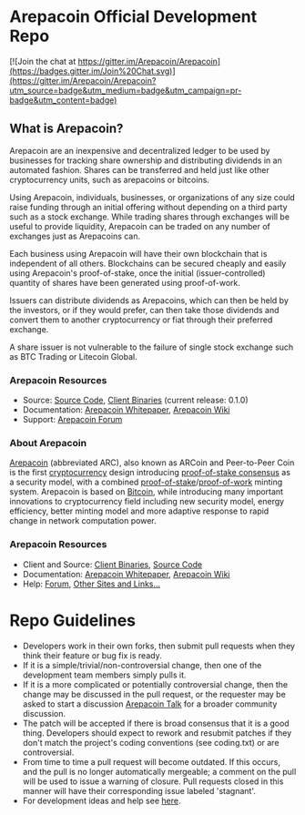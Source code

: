 
# Arepacoin Official Development Repo

[![Join the chat at https://gitter.im/Arepacoin/Arepacoin](https://badges.gitter.im/Join%20Chat.svg)](https://gitter.im/Arepacoin/Arepacoin?utm_source=badge&utm_medium=badge&utm_campaign=pr-badge&utm_content=badge)

## What is Arepacoin?

Arepacoin are an inexpensive and decentralized ledger to be used by businesses for tracking share ownership and distributing dividends in an automated fashion. Shares can be transferred and held just like other cryptocurrency units, such as arepacoins or bitcoins.

Using Arepacoin, individuals, businesses, or organizations of any size could raise funding through an initial offering without depending on a third party such as a stock exchange. While trading shares through exchanges will be useful to provide liquidity, Arepacoin can be traded on any number of exchanges just as Arepacoins can. 

Each business using Arepacoin will have their own blockchain that is independent of all others. Blockchains can be secured cheaply and easily using Arepacoin's proof-of-stake, once the initial (issuer-controlled) quantity of shares have been generated using proof-of-work.

Issuers can distribute dividends as Arepacoins, which can then be held by the investors, or if they would prefer, can then take those dividends and convert them to another cryptocurrency or fiat through their preferred exchange.

A share issuer is not vulnerable to the failure of single stock exchange such as BTC Trading or Litecoin Global. 

### Arepacoin Resources
* Source: [Source Code](https://github.com/Arepacoin/Arepacoin), [Client Binaries](https://github.com/Peerunity/Peerunity/releases/tag/v0.1.0) (current release: 0.1.0)
* Documentation: [Arepacoin Whitepaper](http://www.arepacointalk.org/index.php?action=dlattach;topic=527.0;attach=96), [Arepacoin Wiki](https://github.com/Arepacoin/Arepacoin/wiki)
* Support: [Arepacoin Forum](http://www.arepacointalk.org/index.php?board=61.0)

### About Arepacoin
[Arepacoin](http://arepacoin.net/) (abbreviated ARC), also known as ARCoin and Peer-to-Peer Coin is the first [cryptocurrency](https://en.wikipedia.org/wiki/Cryptocurrency) design introducing [proof-of-stake consensus](http://arepacoin.net/bin/arepacoin-paper.pdf) as a security model, with a combined [proof-of-stake](http://arepacoin.net/bin/arepacoin-paper.pdf)/[proof-of-work](https://en.wikipedia.org/wiki/Proof-of-work_system) minting system. Arepacoin is based on [Bitcoin](http://bitcoin.org/en/), while introducing many important innovations to cryptocurrency field including new security model, energy efficiency, better minting model and more adaptive response to rapid change in network computation power.

### Arepacoin Resources
* Client and Source:
[Client Binaries](http://sourceforge.net/projects/ppcoin/files/),
[Source Code](https://github.com/ppcoin/ppcoin)
* Documentation: [Arepacoin Whitepaper](http://arepacoin.net/whitepaper),
[Arepacoin Wiki](https://github.com/ppcoin/ppcoin/wiki)
* Help: 
[Forum](http://www.arepacointalk.org/),
[Other Sites and Links...](http://www.arepacointalk.org/index.php?topic=4.0;topicseen)

# Repo Guidelines

* Developers work in their own forks, then submit pull requests when they think their feature or bug fix is ready.
* If it is a simple/trivial/non-controversial change, then one of the development team members simply pulls it.
* If it is a more complicated or potentially controversial change, then the change may be discussed in the pull request, or the requester may be asked to start a discussion [Arepacoin Talk](http://www.arepacointalk.org/) for a broader community discussion. 
* The patch will be accepted if there is broad consensus that it is a good thing. Developers should expect to rework and resubmit patches if they don't match the project's coding conventions (see coding.txt) or are controversial.
* From time to time a pull request will become outdated. If this occurs, and the pull is no longer automatically mergeable; a comment on the pull will be used to issue a warning of closure.  Pull requests closed in this manner will have their corresponding issue labeled 'stagnant'.
* For development ideas and help see [here](http://www.arepacointalk.org/index.php?board=10.0).
